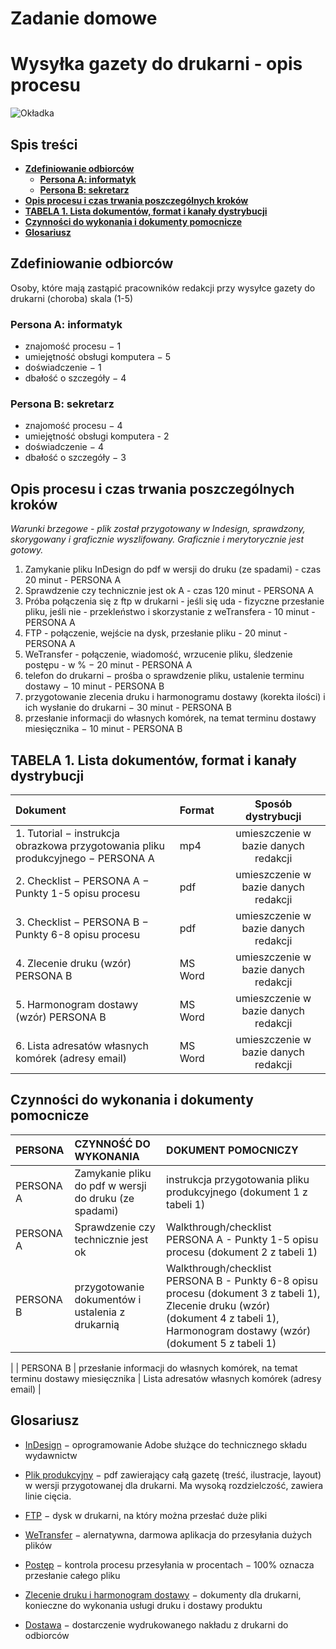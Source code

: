 # Zadanie domowe

#  **Wysyłka gazety do drukarni - opis procesu**

![Okładka](https://dodr.pl/xthumb,qw=145,asrc=,_userfiles,_contents,_miesieczniki,_164,_1b.jpg.pagespeed.ic.PTrK09l9Wg.webp)



 ## **Spis treści**
  - [**Zdefiniowanie odbiorców**](#zdefiniowanie-odbiorców)
    - [**Persona A: informatyk**](#persona-a-informatyk)
    - [**Persona B: sekretarz**](#persona-b-sekretarz)
  - [**Opis procesu i czas trwania poszczególnych kroków**](#opis-procesu-i-czas-trwania-poszczególnych-kroków)
  - [**TABELA 1. Lista dokumentów, format i kanały dystrybucji**](#tabela-1-lista-dokumentów-format-i-kanały-dystrybucji)
  - [**Czynności do wykonania i dokumenty pomocnicze**](#czynności-do-wykonania-i-dokumenty-pomocnicze)
  - [**Glosariusz**](#glosariusz)



##  **Zdefiniowanie odbiorców**
Osoby, które mają zastąpić pracowników redakcji przy wysyłce gazety do drukarni (choroba)
skala (1-5)

### **Persona A: informatyk**
* znajomość procesu − 1
* umiejętność obsługi komputera − 5
* doświadczenie − 1
* dbałość o szczegóły − 4

### **Persona B: sekretarz**
* znajomość procesu − 4
* umiejętność obsługi komputera - 2
* doświadczenie − 4
* dbałość o szczegóły − 3
  
##  **Opis procesu i czas trwania poszczególnych kroków**
  *Warunki brzegowe - plik został przygotowany w Indesign, sprawdzony, skorygowany i graficznie wyszlifowany. Graficznie i merytorycznie jest gotowy.*

1.	Zamykanie pliku InDesign do pdf w wersji do druku (ze spadami) - czas 20 minut - PERSONA A
2.	Sprawdzenie czy technicznie jest ok A - czas 120 minut - PERSONA A
3.	Próba połączenia się z ftp w drukarni - jeśli się uda - fizyczne przesłanie pliku, jeśli nie - przekleństwo i skorzystanie z weTransfera - 10 minut - PERSONA A
4.	FTP - połączenie, wejście na dysk, przesłanie pliku  - 20 minut - PERSONA A
5.	WeTransfer - połączenie, wiadomość, wrzucenie pliku, śledzenie postępu - w % − 20 minut - PERSONA A
6.	telefon do drukarni − prośba o sprawdzenie pliku, ustalenie terminu dostawy − 10 minut - PERSONA B
7.	przygotowanie zlecenia druku i harmonogramu dostawy (korekta ilości) i ich wysłanie do drukarni − 30 minut - PERSONA B
8.	przesłanie informacji do własnych komórek, na temat terminu dostawy miesięcznika − 10 minut - PERSONA B

##  **TABELA 1. Lista dokumentów, format i kanały dystrybucji**

|   Dokument  |   Format  | Sposób dystrybucji  |
| :---------------- |:-------------------|:-----:|
|  1. Tutorial − instrukcja obrazkowa przygotowania pliku produkcyjnego − PERSONA A|mp4|umieszczenie w bazie danych redakcji  |
|2. Checklist − PERSONA A − Punkty 1-5 opisu procesu|pdf|umieszczenie w bazie danych redakcji|
|  3. Checklist − PERSONA B − Punkty 6-8 opisu procesu	|pdf|umieszczenie w bazie danych redakcji  |
| 4. Zlecenie druku (wzór) PERSONA B	| MS Word | umieszczenie w bazie danych redakcji  |
| 5. Harmonogram dostawy (wzór) PERSONA B	| MS Word | umieszczenie w bazie danych redakcji  |
| 6. Lista adresatów własnych komórek (adresy email)	| MS Word | umieszczenie w bazie danych redakcji  |


##  **Czynności do wykonania i dokumenty pomocnicze**

|  PERSONA  | CZYNNOŚĆ DO WYKONANIA| DOKUMENT POMOCNICZY  |
| :------------------ |:---------------------|:-----|
| PERSONA A|   Zamykanie pliku do pdf w wersji do druku (ze spadami)|instrukcja przygotowania pliku produkcyjnego (dokument 1 z tabeli 1)  |
|PERSONA A|Sprawdzenie czy technicznie jest ok|Walkthrough/checklist  PERSONA A - Punkty 1-5 opisu procesu (dokument 2 z tabeli 1)|
|  PERSONA B 	|przygotowanie dokumentów i ustalenia z drukarnią|Walkthrough/checklist  PERSONA  B - Punkty 6-8 opisu procesu (dokument 3 z tabeli 1), Zlecenie druku (wzór) (dokument 4 z tabeli 1), Harmonogram dostawy (wzór) (dokument 5 z tabeli 1)
 |
| PERSONA B	| przesłanie informacji do własnych komórek, na temat terminu dostawy miesięcznika  | Lista adresatów własnych komórek (adresy email) |



##  **Glosariusz**

- [InDesign](#InDesign)
− oprogramowanie Adobe służące do technicznego składu wydawnictw
- [Plik produkcyjny](#Plik-produkcyjny)
 − pdf zawierający całą gazetę (treść, ilustracje, layout) w wersji przygotowanej dla drukarni. Ma wysoką rozdzielczość, zawiera linie cięcia.


- [FTP](#FTP)
− dysk w drukarni, na który można przesłać duże pliki 

- [WeTransfer](#WeTransfer)
  − alernatywna, darmowa aplikacja do przesyłania dużych plików
- [Postęp](#Postęp)
 − kontrola procesu przesyłania w procentach − 100% oznacza przesłanie całego pliku
 - [Zlecenie druku i harmonogram dostawy](#Zlecenie-druku-i-harmonogram-dostawy)
 − dokumenty dla drukarni, konieczne do wykonania usługi druku i dostawy produktu
 - [Dostawa](#Dostawa)
 − dostarczenie wydrukowanego nakładu z drukarni do odbiorców




